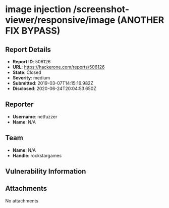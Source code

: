 # image injection /screenshot-viewer/responsive/image (ANOTHER FIX BYPASS)

## Report Details
- **Report ID**: 506126
- **URL**: https://hackerone.com/reports/506126
- **State**: Closed
- **Severity**: medium
- **Submitted**: 2019-03-07T14:15:16.982Z
- **Disclosed**: 2020-06-24T20:04:53.650Z

## Reporter
- **Username**: netfuzzer
- **Name**: N/A

## Team
- **Name**: N/A
- **Handle**: rockstargames

## Vulnerability Information


## Attachments
No attachments
